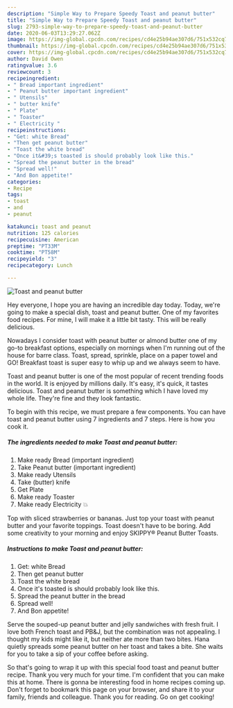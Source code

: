 ```yaml
---
description: "Simple Way to Prepare Speedy Toast and peanut butter"
title: "Simple Way to Prepare Speedy Toast and peanut butter"
slug: 2793-simple-way-to-prepare-speedy-toast-and-peanut-butter
date: 2020-06-03T13:29:27.062Z
image: https://img-global.cpcdn.com/recipes/cd4e25b94ae307d6/751x532cq70/toast-and-peanut-butter-recipe-main-photo.jpg
thumbnail: https://img-global.cpcdn.com/recipes/cd4e25b94ae307d6/751x532cq70/toast-and-peanut-butter-recipe-main-photo.jpg
cover: https://img-global.cpcdn.com/recipes/cd4e25b94ae307d6/751x532cq70/toast-and-peanut-butter-recipe-main-photo.jpg
author: David Owen
ratingvalue: 3.6
reviewcount: 3
recipeingredient:
- " Bread important ingredient"
- " Peanut butter important ingredient"
- " Utensils"
- " butter knife"
- " Plate"
- " Toaster"
- " Electricity "
recipeinstructions:
- "Get: white Bread"
- "Then get peanut butter"
- "Toast the white bread"
- "Once it&#39;s toasted is should probably look like this."
- "Spread the peanut butter in the bread"
- "Spread well!"
- "And Bon appetite!"
categories:
- Recipe
tags:
- toast
- and
- peanut

katakunci: toast and peanut 
nutrition: 125 calories
recipecuisine: American
preptime: "PT33M"
cooktime: "PT58M"
recipeyield: "3"
recipecategory: Lunch

---
```



![Toast and peanut butter](https://img-global.cpcdn.com/recipes/cd4e25b94ae307d6/751x532cq70/toast-and-peanut-butter-recipe-main-photo.jpg)

Hey everyone, I hope you are having an incredible day today. Today, we're going to make a special dish, toast and peanut butter. One of my favorites food recipes. For mine, I will make it a little bit tasty. This will be really delicious.

Nowadays I consider toast with peanut butter or almond butter one of my go-to breakfast options, especially on mornings when I&#39;m running out of the house for barre class. Toast, spread, sprinkle, place on a paper towel and GO! Breakfast toast is super easy to whip up and we always seem to have.

Toast and peanut butter is one of the most popular of recent trending foods in the world. It is enjoyed by millions daily. It's easy, it's quick, it tastes delicious. Toast and peanut butter is something which I have loved my whole life. They're fine and they look fantastic.


To begin with this recipe, we must prepare a few components. You can have toast and peanut butter using 7 ingredients and 7 steps. Here is how you cook it.

<!--inarticleads1-->

##### The ingredients needed to make Toast and peanut butter:

1. Make ready  Bread (important ingredient)
1. Take  Peanut butter (important ingredient)
1. Make ready  Utensils
1. Take  (butter) knife
1. Get  Plate
1. Make ready  Toaster
1. Make ready  Electricity 💥


Top with sliced strawberries or bananas. Just top your toast with peanut butter and your favorite toppings. Toast doesn&#39;t have to be boring. Add some creativity to your morning and enjoy SKIPPY® Peanut Butter Toasts. 

<!--inarticleads2-->

##### Instructions to make Toast and peanut butter:

1. Get: white Bread
1. Then get peanut butter
1. Toast the white bread
1. Once it&#39;s toasted is should probably look like this.
1. Spread the peanut butter in the bread
1. Spread well!
1. And Bon appetite!


Serve the souped-up peanut butter and jelly sandwiches with fresh fruit. I love both French toast and PB&amp;J, but the combination was not appealing. I thought my kids might like it, but neither ate more than two bites. Hana quietly spreads some peanut butter on her toast and takes a bite. She waits for you to take a sip of your coffee before asking. 

So that's going to wrap it up with this special food toast and peanut butter recipe. Thank you very much for your time. I'm confident that you can make this at home. There is gonna be interesting food in home recipes coming up. Don't forget to bookmark this page on your browser, and share it to your family, friends and colleague. Thank you for reading. Go on get cooking!
